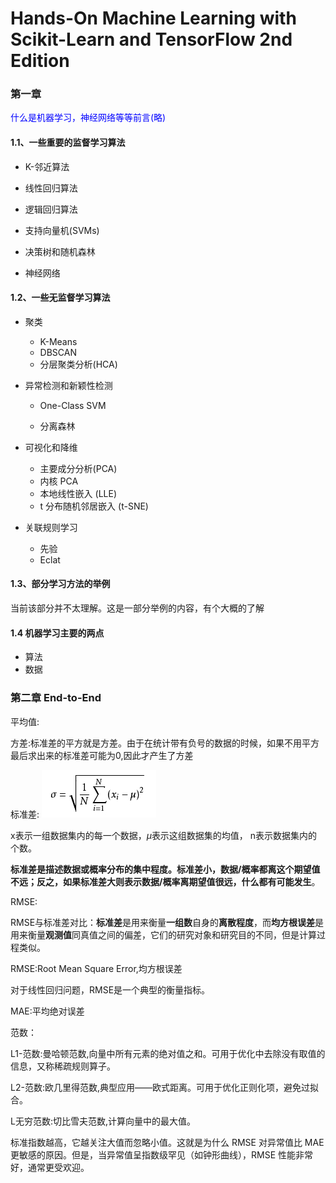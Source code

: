 # Hands-On Machine Learning with Scikit-Learn and TensorFlow 2nd Edition

### 第一章

<font color=blue >什么是机器学习，神经网络等等前言(略)</font>

#### 1.1、一些重要的监督学习算法

* K-邻近算法

* 线性回归算法

* 逻辑回归算法

* 支持向量机(SVMs)

* 决策树和随机森林

* 神经网络

#### 1.2、一些无监督学习算法

* 聚类
  * K-Means
  * DBSCAN
  * 分层聚类分析(HCA)

* 异常检测和新颖性检测

  * One-Class SVM

  * 分离森林

* 可视化和降维

  * 主要成分分析(PCA)
  * 内核 PCA
  * 本地线性嵌入 (LLE)
  * t 分布随机邻居嵌入 (t-SNE)

* 关联规则学习

  * 先验
  * Eclat

#### 1.3、部分学习方法的举例
当前该部分并不太理解。这是一部分举例的内容，有个大概的了解

#### 1.4  机器学习主要的两点
* 算法
* 数据
### 第二章 End-to-End



平均值:

方差:标准差的平方就是方差。由于在统计带有负号的数据的时候，如果不用平方最后求出来的标准差可能为0,因此才产生了方差

标准差:
![标准差公式](./images\标准差公式.jpg)

x表示一组数据集内的每一个数据，$\mu$表示这组数据集的均值， n表示数据集内的个数。

**标准差是描述数据或概率分布的集中程度。标准差小，数据/概率都离这个期望值不远；反之，如果标准差大则表示数据/概率离期望值很远，什么都有可能发生**。



RMSE:

RMSE与标准差对比：**标准差**是用来衡量**一组数**自身的**离散程度**，而**均方根误差**是用来衡量**观测值**同真值之间的偏差，它们的研究对象和研究目的不同，但是计算过程类似。



RMSE:Root Mean Square Error,均方根误差

对于线性回归问题，RMSE是一个典型的衡量指标。



MAE:平均绝对误差



范数：

L1-范数:曼哈顿范数,向量中所有元素的绝对值之和。可用于优化中去除没有取值的信息，又称稀疏规则算子。

L2-范数:欧几里得范数,典型应用——欧式距离。可用于优化正则化项，避免过拟合。

L无穷范数:切比雪夫范数,计算向量中的最大值。

标准指数越高，它越关注大值而忽略小值。这就是为什么 RMSE 对异常值比 MAE 更敏感的原因。但是，当异常值呈指数级罕见（如钟形曲线），RMSE 性能非常好，通常更受欢迎。







